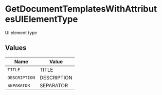 # GetDocumentTemplatesWithAttributesUIElementType

UI element type


## Values

| Name          | Value         |
| ------------- | ------------- |
| `TITLE`       | TITLE         |
| `DESCRIPTION` | DESCRIPTION   |
| `SEPARATOR`   | SEPARATOR     |